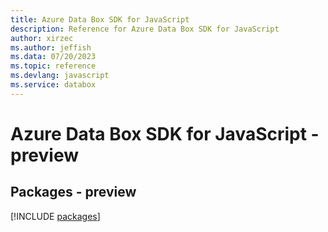 ```yaml
---
title: Azure Data Box SDK for JavaScript
description: Reference for Azure Data Box SDK for JavaScript
author: xirzec
ms.author: jeffish
ms.data: 07/20/2023
ms.topic: reference
ms.devlang: javascript
ms.service: databox
---
```

# Azure Data Box SDK for JavaScript - preview
## Packages - preview
[!INCLUDE [packages](data-box-index.md)]